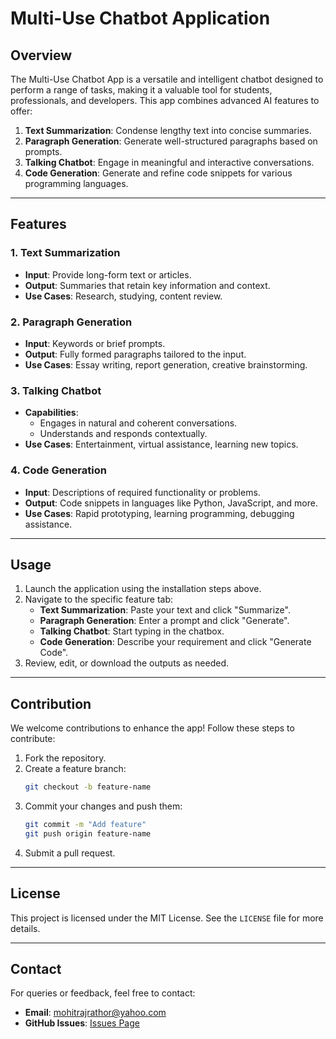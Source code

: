 # Multi-Use Chatbot Application

## Overview

The Multi-Use Chatbot App is a versatile and intelligent chatbot designed to perform a range of tasks, making it a valuable tool for students, professionals, and developers. This app combines advanced AI features to offer:

1. **Text Summarization**: Condense lengthy text into concise summaries.
2. **Paragraph Generation**: Generate well-structured paragraphs based on prompts.
3. **Talking Chatbot**: Engage in meaningful and interactive conversations.
4. **Code Generation**: Generate and refine code snippets for various programming languages.

---

## Features

### 1. Text Summarization

- **Input**: Provide long-form text or articles.
- **Output**: Summaries that retain key information and context.
- **Use Cases**: Research, studying, content review.

### 2. Paragraph Generation

- **Input**: Keywords or brief prompts.
- **Output**: Fully formed paragraphs tailored to the input.
- **Use Cases**: Essay writing, report generation, creative brainstorming.

### 3. Talking Chatbot

- **Capabilities**:
  - Engages in natural and coherent conversations.
  - Understands and responds contextually.
- **Use Cases**: Entertainment, virtual assistance, learning new topics.

### 4. Code Generation

- **Input**: Descriptions of required functionality or problems.
- **Output**: Code snippets in languages like Python, JavaScript, and more.
- **Use Cases**: Rapid prototyping, learning programming, debugging assistance.

---

## Usage

1. Launch the application using the installation steps above.
2. Navigate to the specific feature tab:
   - **Text Summarization**: Paste your text and click "Summarize".
   - **Paragraph Generation**: Enter a prompt and click "Generate".
   - **Talking Chatbot**: Start typing in the chatbox.
   - **Code Generation**: Describe your requirement and click "Generate Code".
3. Review, edit, or download the outputs as needed.

---

## Contribution

We welcome contributions to enhance the app! Follow these steps to contribute:

1. Fork the repository.
2. Create a feature branch:
   ```bash
   git checkout -b feature-name
   ```
3. Commit your changes and push them:
   ```bash
   git commit -m "Add feature"
   git push origin feature-name
   ```
4. Submit a pull request.

---

## License

This project is licensed under the MIT License. See the `LICENSE` file for more details.

---

## Contact

For queries or feedback, feel free to contact:

- **Email**: [mohitrajrathor@yahoo.com](mailto\:mohitrajrathor@yahoo.com)
- **GitHub Issues**: [Issues Page](https://github.com/mohitrajrathor/multi-use-chatbot-app/issues)
